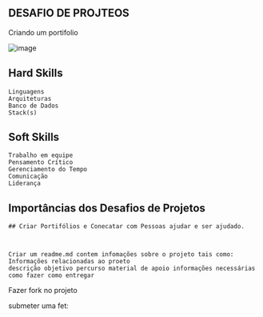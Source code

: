## DESAFIO DE PROJTEOS
Criando um portifolio

![image]("./imagem1.webp")


## Hard Skills
    Linguagens
    Arquiteturas
    Banco de Dados
    Stack(s)


## Soft Skills
    Trabalho em equipe
    Pensamento Crítico
    Gerenciamento do Tempo
    Comunicação
    Liderança

## Importâncias dos Desafios de Projetos
    ## Criar Portifólios e Conecatar com Pessoas ajudar e ser ajudado.

   

    Criar um readme.md contem infomações sobre o projeto tais como:
    Informações relacionadas ao proeto
    descrição objetivo percurso material de apoio informações necessárias como fazer como entregar


 Fazer fork no projeto 

 submeter uma fet:



